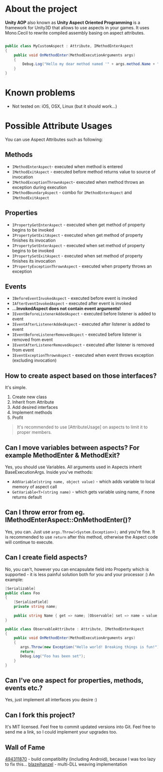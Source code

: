 # About the project

**Unity AOP** also known as **Unity Aspect Oriented Programming** is a framework for Unity3D  that allows to use aspects in your games. It uses Mono.Cecil to rewrite compiled assembly basing on aspect attributes.

```cs

public class MyCustomAspect : Attribute, IMethodEnterAspect
{
	public void OnMethodEnter(MethodExecutionArguments args)
	{
		Debug.Log("Hello my dear method named '" + args.method.Name + "'");
	}
}

```
# Known problems
* Not tested on: iOS, OSX, Linux (but it should work...)

# Possible Attribute Usages
You can use Aspect Attributes such as following:
## Methods
* `IMethodEnterAspect`- executed when method is entered
* `IMethodExitAspect` - executed before method returns value to source of invocation
* `IMethodExceptionThrownAspect`- executed when method throws an exception during execution
* `IMethodBoundaryAspect` - combo for `IMethodEnterAspect` and `IMethodExitAspect`
 
## Properties
* `IPropertyGetEnterAspect` - executed when get method of property begins to be invoked
* `IPropertyGetExitAspect` - executed when get method of property finishes its invocation
* `IPropertySetEnterAspect` - executed when set method of property begins to be invoked
* `IPropertySetExitAspect` - executed when set method of property finishes its invocation
* `IPropertyExceptionThrownAspect` - executed when property throws an exception
 
## Events
* `IBeforeEventInvokedAspect` - executed before event is invoked
* `IAfterEventInvokedAspect` - executed after event is invoked
* **...InvokedAspect does not contain event arguments!**
* `IEventBeforeListenerAddedAspect` - executed before listener is added to event
* `IEventAfterListenerAddedAspect` - executed after listener is added to event
* `IEventBeforeListenerRemovedAspect` - executed before listener is removed from event
* `IEventAfterListenerRemovedAspect` - executed after listener is removed from event
* `IEventExceptionThrownAspect` - executed when event throws exception (excluding invocation)

## How to create aspect based on those interfaces?
It's simple. 
1. Create new class
2. Inherit from Attribute
3. Add desired interfaces
4. Implement methods
5. Profit
> It's recommended to use [AttributeUsage] on aspects to limit it to proper members.

## Can I move variables between aspects? For example MethodEnter & MethodExit?
Yes, you should use Variables. All arguments used in Aspects inherit BaseExecutionArgs. Inside you've methods:
* `AddVariable(string name, object value)` - which adds variable to local memory of aspect call
* `GetVariable<T>(string name)` - which gets variable using name, if none returns default

## Can I throw error from eg. IMethodEnterAspect::OnMethodEnter(<args>)?
Yes, you can. Just use `args.Throw(<System.Exception>);` and you're fine. It is recommended to use `return` after this method, otherwise the Aspect code will continue to execute.
	
## Can I create field aspects?
No, you can't, however you can encapsulate field into Property which is supported - it is less painful solution both for you and your processor :)
An example:
```cs
[Serializable]
public class Foo
{
    [SerializeField]
    private string name;
        
    public string Name { get => name; [Observable] set => name = value; }
}

public class ObservableAttribute : Attribute, IMethodEnterAspect
{
    public void OnMethodEnter(MethodExecutionArguments args)
    {
       args.Throw(new Exception("Hello world! Breaking things is fun!"));
       return;
       Debug.Log("Foo has been set");
    }
}
```

## Can I've one aspect for properties, methods, events etc.?
Yes, just implement all interfaces you desire :)

## Can I fork this project?
It's MIT licensed. Feel free to commit updated versions into Git. Feel free to send me a link, so I could implement your upgrades too.

## Wall of Fame
[494311870](https://github.com/494311870) - build compatibility (including Android), because I was too lazy to fix this...
[blazejhanzel](https://github.com/blazejhanzel) - multi-DLL weaving implementation
